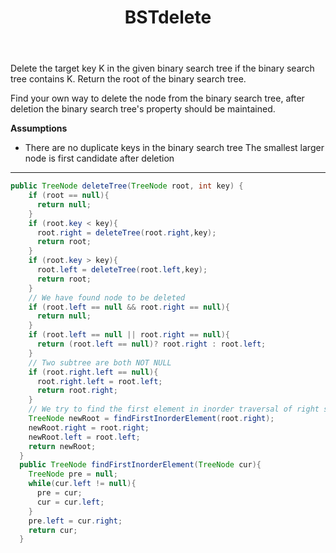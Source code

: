 ﻿---
layout: default
title: BSTdelete
narrow: true
---
Delete the target key K in the given binary search tree if the binary search tree contains K. Return the root of the binary search tree.

Find your own way to delete the node from the binary search tree, after deletion the binary search tree's property should be maintained.

**Assumptions**

- There are no duplicate keys in the binary search tree
    The smallest larger node is first candidate after deletion
***

```java
public TreeNode deleteTree(TreeNode root, int key) {
    if (root == null){
      return null;
    }
    if (root.key < key){
      root.right = deleteTree(root.right,key);
      return root;
    }
    if (root.key > key){
      root.left = deleteTree(root.left,key);
      return root;
    }
    // We have found node to be deleted
    if (root.left == null && root.right == null){
      return null;
    }
    if (root.left == null || root.right == null){
      return (root.left == null)? root.right : root.left;
    }
    // Two subtree are both NOT NULL
    if (root.right.left == null){
      root.right.left = root.left;
      return root.right;
    }
    // We try to find the first element in inorder traversal of right subtree
    TreeNode newRoot = findFirstInorderElement(root.right);
    newRoot.right = root.right;
    newRoot.left = root.left;
    return newRoot;
  }
  public TreeNode findFirstInorderElement(TreeNode cur){
    TreeNode pre = null;
    while(cur.left != null){
      pre = cur;
      cur = cur.left;
    }
    pre.left = cur.right;
    return cur;
  }
```